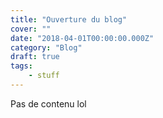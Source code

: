 ```yaml
---
title: "Ouverture du blog"
cover: ""
date: "2018-04-01T00:00:00.000Z"
category: "Blog"
draft: true
tags:
    - stuff
---
```


Pas de contenu lol
